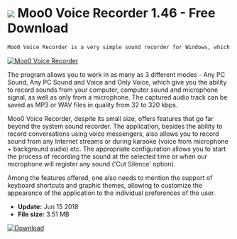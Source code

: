 # ![](https://cdn.softexe.net/static/icon/6/moo0-voice-recorder-10114.png) Moo0 Voice Recorder 1.46 - Free Download

```sh
Moo0 Voice Recorder is a very simple sound recorder for Windows, which allows you to capture and save any sounds from the operating environment and a microphone connected to the computer.
```
[![Moo0 Voice Recorder](https://gallery.dpcdn.pl/imgc/Tools/15260/g_-_420x350_1.5_-_x20130402131438_00.png)](https://softexe.net/win/multimedia/other/moo0-voice-recorder:pRppd.html)

The program allows you to work in as many as 3 different modes - Any PC Sound, Any PC Sound and Voice and Only Voice, which give you the ability to record sounds from your computer, computer sound and microphone signal, as well as only from a microphone. The captured audio track can be saved as MP3 or WAV files in quality from 32 to 320 kbps.
 
 Moo0 Voice Recorder, despite its small size, offers features that go far beyond the system sound recorder. The application, besides the ability to record conversations using voice messengers, also allows you to record sound from any Internet streams or during karaoke (voice from microphone + background audio) etc. The appropriate configuration allows you to start the process of recording the sound at the selected time or when our microphone will register any sound ('Cut Silence' option).
 
 Among the features offered, one also needs to mention the support of keyboard shortcuts and graphic themes, allowing to customize the appearance of the application to the individual preferences of the user.


- **Update:** Jun 15 2018
- **File size:** 3.51 MB

[![Download](https://cdn.softexe.net/static/img/download.png)](https://softexe.net/win/multimedia/other/moo0-voice-recorder:pRppd.html)

